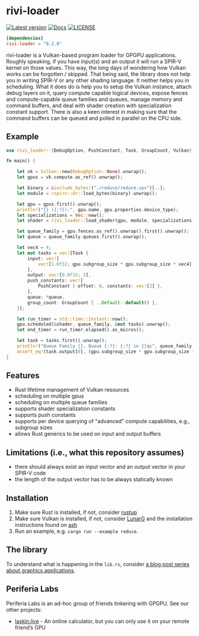 # rivi-loader

[![Latest version](https://img.shields.io/crates/v/rivi-loader.svg)](https://crates.io/crates/rivi-loader)
[![Docs](https://docs.rs/rivi-loader/badge.svg)](https://docs.rs/rivi-loader/)
[![LICENSE](https://img.shields.io/badge/license-GPL-blue.svg)](LICENSE-GPL)

```toml
[dependencies]
rivi-loader = "0.2.0"
```

rivi-loader is a Vulkan-based program loader for GPGPU applications. Roughly speaking, if you have input(s) and an output it will run a SPIR-V kernel on those values. This way, the long days of wondering how Vulkan works can be forgotten / skipped. That being said, the library does not help you in writing SPIR-V or any other shading language. It neither helps you in scheduling. What it does do is help you to setup the Vulkan instance, attach debug layers on it, query compute capable logical devices, expose fences and compute-capable queue families and queues, manage memory and command buffers, and deal with shader creation with specialization constant support. There is also a keen interest in making sure that the command buffers can be queued and polled in parallel on the CPU side.

## Example

```Rust
use rivi_loader::{DebugOption, PushConstant, Task, GroupCount, Vulkan};

fn main() {

    let vk = Vulkan::new(DebugOption::None).unwrap();
    let gpus = vk.compute.as_ref().unwrap();

    let binary = &include_bytes!("./reduce/reduce.spv")[..];
    let module = rspirv::dr::load_bytes(binary).unwrap();

    let gpu = gpus.first().unwrap();
    println!("{} ({:?}):", gpu.name, gpu.properties.device_type);
    let specializations = Vec::new();
    let shader = rivi_loader::load_shader(gpu, module, specializations).unwrap();

    let queue_family = gpu.fences.as_ref().unwrap().first().unwrap();
    let queue = queue_family.queues.first().unwrap();

    let vec4 = 4;
    let mut tasks = vec![Task {
        input: vec![
            vec![1.0f32; gpu.subgroup_size * gpu.subgroup_size * vec4],
        ],
        output: vec![0.0f32; 1],
        push_constants: vec![
            PushConstant { offset: 0, constants: vec![2] },
        ],
        queue: *queue,
        group_count: GroupCount { ..Default::default() },
    }];

    let run_timer = std::time::Instant::now();
    gpu.scheduled(&shader, queue_family, &mut tasks).unwrap();
    let end_timer = run_timer.elapsed().as_micros();

    let task = tasks.first().unwrap();
    println!("Queue Family {}, Queue {:?}: {:?} in {}qs", queue_family.phy_index, task.queue, task.output[0], end_timer);
    assert_eq!(task.output[0], (gpu.subgroup_size * gpu.subgroup_size * vec4) as f32);
}

```

## Features

- Rust lifetime management of Vulkan resources
- scheduling on multiple gpus
- scheduling on multiple queue families
- supports shader specialization constants
- supports push constants
- supports per device querying of "advanced" compute capabilities, e.g., subgroup sizes
- allows Rust generics to be used on input and output buffers

## Limitations (i.e., what this repository assumes)

- there should always exist an input vector and an output vector in your SPIR-V code
- the length of the output vector has to be always statically known

## Installation

1. Make sure Rust is installed, if not, consider [rustup](https://rustup.rs/)
2. Make sure Vulkan is installed, if not, consider [LunarG](https://vulkan.lunarg.com/sdk/home) and the installation instructions found on [ash](https://github.com/MaikKlein/ash#example)
3. Run an example, e.g. `cargo run --example reduce`.

## The library

To understand what is happening in the `lib.rs`, consider [a blog post series about graphics applications](https://hoj-senna.github.io/ashen-aetna/).

## Periferia Labs

Periferia Labs is an ad-hoc group of friends tinkering with GPGPU. See our other projects:

- [laskin.live](https://github.com/periferia-labs/laskin.live) - An online calculator, but you can only use it on your remote friend’s GPU

